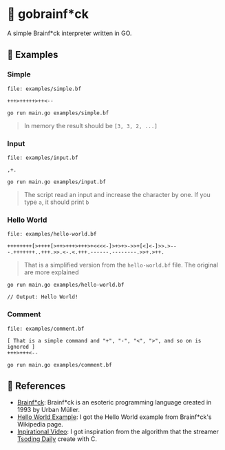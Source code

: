 # 🧠 gobrainf*ck

A simple Brainf*ck interpreter written in GO.

## 🧩 Examples

### Simple

```
file: examples/simple.bf

+++>+++++>++<--
```

```
go run main.go examples/simple.bf
```
> In memory the result should be `[3, 3, 2, ...]`

### Input

```
file: examples/input.bf

,+.
```

```
go run main.go examples/input.bf
```
> The script read an input and increase the character by one. If you type `a`, it should print `b`

### Hello World

```
file: examples/hello-world.bf

++++++++[>++++[>++>+++>+++>+<<<<-]>+>+>->>+[<]<-]>>.>---.+++++++..+++.>>.<-.<.+++.------.--------.>>+.>++.
```
> That is a simplified version from the `hello-world.bf` file. The original are more explained

```
go run main.go examples/hello-world.bf

// Output: Hello World!
```

### Comment

```
file: examples/comment.bf

[ That is a simple command and "+", "-", "<", ">", and so on is ignored ]
+++>+++<--
```

```
go run main.go examples/comment.bf
```

## 📖 References

- [Brainf*ck](https://en.wikipedia.org/wiki/Brainfuck): Brainf*ck is an esoteric programming language created in 1993 by Urban Müller.
- [Hello World Example](https://en.wikipedia.org/wiki/Brainfuck#Hello_World!): I got the Hello World example from Brainf*ck's Wikipedia page.
- [Inpirational Video](https://www.youtube.com/watch?v=mbFY3Rwv7XM): I got inspiration from the algorithm that the streamer [Tsoding Daily](https://www.youtube.com/@TsodingDaily) create with C.